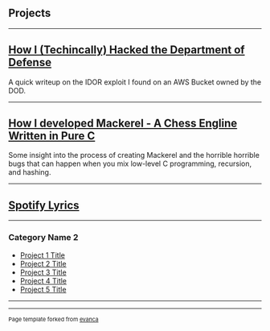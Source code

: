 ## Projects

---

## [How I (Techincally) Hacked the Department of Defense](/content/dod.md)

A quick writeup on the IDOR exploit I found on an AWS Bucket owned by the DOD.

---
## [How I developed Mackerel - A Chess Engline Written in Pure C](/pdf/sample_presentation.pdf)

Some insight into the process of creating Mackerel and the horrible horrible bugs that can happen when you mix low-level C programming, recursion, and hashing. 

---
## [Spotify Lyrics](http://example.com/)

---

### Category Name 2

- [Project 1 Title](http://example.com/)
- [Project 2 Title](http://example.com/)
- [Project 3 Title](http://example.com/)
- [Project 4 Title](http://example.com/)
- [Project 5 Title](http://example.com/)

---




---
<p style="font-size:11px">Page template forked from <a href="https://github.com/evanca/quick-portfolio">evanca</a></p>
<!-- Remove above link if you don't want to attibute -->
